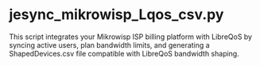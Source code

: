 # jesync_mikrowisp_Lqos_csv.py
This script integrates your Mikrowisp ISP billing platform with LibreQoS by syncing active users, plan bandwidth limits, and generating a ShapedDevices.csv file compatible with LibreQoS bandwidth shaping.
